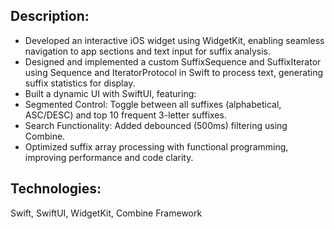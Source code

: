 ## Description:
- Developed an interactive iOS widget using WidgetKit, enabling seamless navigation to app sections and text input for suffix analysis.
- Designed and implemented a custom SuffixSequence and SuffixIterator using Sequence and IteratorProtocol in Swift to process text, generating suffix statistics for display.
- Built a dynamic UI with SwiftUI, featuring:
- Segmented Control: Toggle between all suffixes (alphabetical, ASC/DESC) and top 10 frequent 3-letter suffixes.
- Search Functionality: Added debounced (500ms) filtering using Combine.
- Optimized suffix array processing with functional programming, improving performance and code clarity.
## Technologies:
Swift, SwiftUI, WidgetKit, Combine Framework
